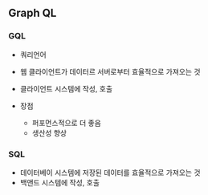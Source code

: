 ## Graph QL

### GQL
* 쿼리언어
* 웹 클라이언트가 데이터르 서버로부터 효율적으로 가져오는 것
* 클라이언트 시스템에 작성, 호출

* 장점
    - 퍼포먼스적으로 더 좋음
    - 생산성 향상


### SQL
* 데이터베이 시스템에 저장된 데이터를 효율적으로 가져오는 것
* 백앤드 시스템에 작성, 호출
